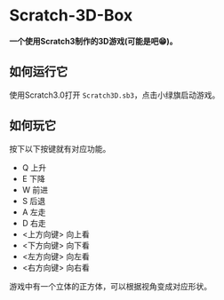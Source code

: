 # Scratch-3D-Box
**一个使用Scratch3制作的3D游戏(可能是吧😁)。**

## 如何运行它
使用Scratch3.0打开 ```Scratch3D.sb3```，点击小绿旗启动游戏。

## 如何玩它
按下以下按键就有对应功能。
- Q 上升
- E 下降
- W 前进
- S 后退
- A 左走
- D 右走
- <上方向键> 向上看
- <下方向键> 向下看
- <左方向键> 向左看
- <右方向键> 向右看

游戏中有一个立体的正方体，可以根据视角变成对应形状。
